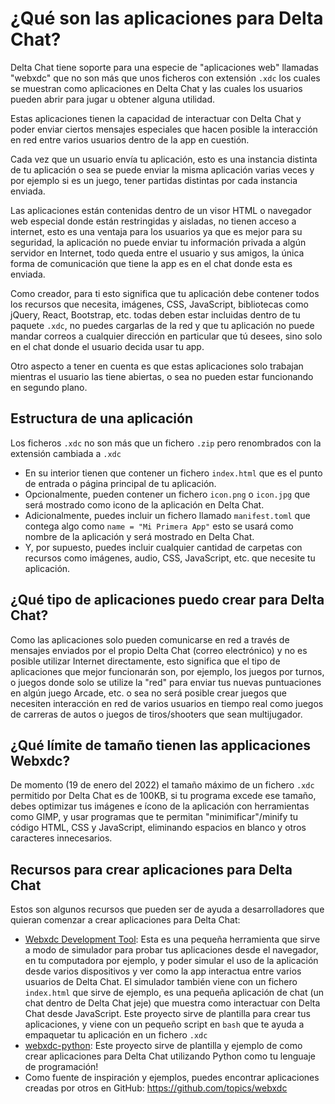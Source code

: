 # ¿Qué son las aplicaciones para Delta Chat?

Delta Chat tiene soporte para una especie de "aplicaciones web" llamadas "webxdc" que no son más que unos ficheros con extensión `.xdc` los cuales se muestran como aplicaciones en Delta Chat y las cuales los usuarios pueden abrir para jugar u obtener alguna utilidad.

Estas aplicaciones tienen la capacidad de interactuar con Delta Chat y poder enviar ciertos mensajes especiales que hacen posible la interacción en red entre varios usuarios dentro de la app en cuestión.

Cada vez que un usuario envía tu aplicación, esto es una instancia distinta de tu aplicación o sea se puede enviar la misma aplicación varias veces y por ejemplo si es un juego, tener partidas distintas por cada instancia enviada.

Las aplicaciones están contenidas dentro de un visor HTML o navegador web especial donde están restringidas y aisladas, no tienen acceso a internet, esto es una ventaja para los usuarios ya que es mejor para su seguridad, la aplicación no puede enviar tu información privada a algún servidor en Internet, todo queda entre el usuario y sus amigos, la única forma de comunicación que tiene la app es en el chat donde esta es enviada.

Como creador, para ti esto significa que tu aplicación debe contener todos los recursos que necesita, imágenes, CSS, JavaScript, bibliotecas como jQuery, React, Bootstrap, etc. todas deben estar incluidas dentro de tu paquete `.xdc`, no puedes cargarlas de la red y que tu aplicación no puede mandar correos a cualquier dirección en particular que tú desees, sino solo en el chat donde el usuario decida usar tu app.

Otro aspecto a tener en cuenta es que estas aplicaciones solo trabajan mientras el usuario las tiene abiertas, o sea no pueden estar funcionando en segundo plano.

## Estructura de una aplicación

Los ficheros `.xdc` no son más que un fichero `.zip` pero renombrados con la extensión cambiada a `.xdc`
* En su interior tienen que contener un fichero `index.html` que es el punto de entrada o página principal de tu aplicación.
* Opcionalmente, pueden contener un fichero `icon.png` o `icon.jpg` que será mostrado como icono de la aplicación en Delta Chat.
* Adicionalmente, puedes incluir un fichero llamado `manifest.toml` que contega algo como `name = "Mi Primera App"` esto se usará como nombre de la aplicación y será mostrado en Delta Chat.
* Y, por supuesto, puedes incluir cualquier cantidad de carpetas con recursos como imágenes, audio, CSS, JavaScript, etc. que necesite tu aplicación.

## ¿Qué tipo de aplicaciones puedo crear para Delta Chat?

Como las aplicaciones solo pueden comunicarse en red a través de mensajes enviados por el propio Delta Chat (correo electrónico) y no es posible utilizar Internet directamente, esto significa que el tipo de aplicaciones que mejor funcionarán son, por ejemplo, los juegos por turnos, o juegos donde solo se utilize la "red" para enviar tus nuevas puntuaciones en algún juego Arcade, etc. o sea no será posible crear juegos que necesiten interacción en red de varios usuarios en tiempo real como juegos de carreras de autos o juegos de tiros/shooters que sean multijugador.

## ¿Qué límite de tamaño tienen las applicaciones Webxdc?

De momento (19 de enero del 2022) el tamaño máximo de un fichero `.xdc` permitido por Delta Chat es de 100KB, si tu programa excede ese tamaño, debes optimizar tus imágenes e ícono de la aplicación con herramientas como GIMP, y usar programas que te permitan "minimificar"/minify tu código HTML, CSS y JavaScript, eliminando espacios en blanco y otros caracteres innecesarios.

## Recursos para crear aplicaciones para Delta Chat

Estos son algunos recursos que pueden ser de ayuda a desarrolladores que
quieran comenzar a crear aplicaciones para Delta Chat:

* [Webxdc Development Tool](https://github.com/deltachat/webxdc-dev): Esta es una pequeña herramienta que sirve a modo de simulador para probar tus aplicaciones desde el navegador, en tu computadora por ejemplo, y poder simular el uso de la aplicación desde varios dispositivos y ver como la app interactua entre varios usuarios de Delta Chat. El simulador también viene con un fichero `index.html` que sirve de ejemplo, es una pequeña aplicación de chat (un chat dentro de Delta Chat jeje) que muestra como interactuar con Delta Chat desde JavaScript. Este proyecto sirve de plantilla para crear tus aplicaciones, y viene con un pequeño script en `bash` que te ayuda a empaquetar tu aplicación en un fichero `.xdc`
* [webxdc-python](https://github.com/adbenitez/webxdc-python): Este proyecto sirve de plantilla y ejemplo de como crear aplicaciones para Delta Chat utilizando Python como tu lenguaje de programación!
* Como fuente de inspiración y ejemplos, puedes encontrar aplicaciones creadas por otros en GitHub: https://github.com/topics/webxdc
